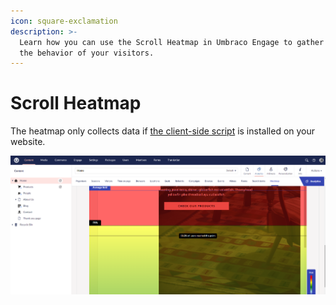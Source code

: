 ```yaml
---
icon: square-exclamation
description: >-
  Learn how you can use the Scroll Heatmap in Umbraco Engage to gather data on
  the behavior of your visitors.
---
```


# Scroll Heatmap

The heatmap only collects data if [the client-side script](client-side-events-and-additional-javascript-files/additional-measurements-with-the-analytics-scripts.md) is installed on your website.

![View a scroll heatmap on each published content item in the Content section.](../../.gitbook/assets/engage-analytics-scroll-heatmap-2.png)
